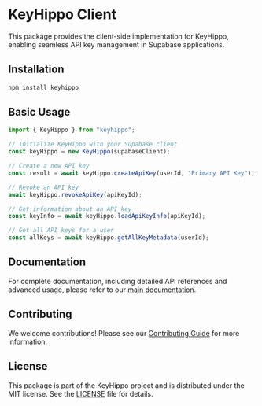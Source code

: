 # KeyHippo Client

This package provides the client-side implementation for KeyHippo, enabling seamless API key management in Supabase applications.

## Installation

```bash
npm install keyhippo
```

## Basic Usage

```typescript
import { KeyHippo } from "keyhippo";

// Initialize KeyHippo with your Supabase client
const keyHippo = new KeyHippo(supabaseClient);

// Create a new API key
const result = await keyHippo.createApiKey(userId, "Primary API Key");

// Revoke an API key
await keyHippo.revokeApiKey(apiKeyId);

// Get information about an API key
const keyInfo = await keyHippo.loadApiKeyInfo(apiKeyId);

// Get all API keys for a user
const allKeys = await keyHippo.getAllKeyMetadata(userId);
```

## Documentation

For complete documentation, including detailed API references and advanced usage, please refer to our [main documentation](/docs/API-Reference.md).

## Contributing

We welcome contributions! Please see our [Contributing Guide](/docs/Contributing.md) for more information.

## License

This package is part of the KeyHippo project and is distributed under the MIT license. See the [LICENSE](../LICENSE) file for details.
